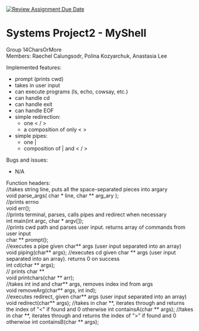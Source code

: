[![Review Assignment Due Date](https://classroom.github.com/assets/deadline-readme-button-22041afd0340ce965d47ae6ef1cefeee28c7c493a6346c4f15d667ab976d596c.svg)](https://classroom.github.com/a/Tfg6waJb)
# Systems Project2 - MyShell
Group 14CharsOrMore  
Members: Raechel Calungsodr, Polina Kozyarchuk, Anastasia Lee

Implemented features:  
- prompt (prints cwd)
- takes in user input  
- can execute programs (ls, echo, cowsay, etc.)  
- can handle cd  
- can handle exit  
- can handle EOF  
- simple redirection:  
   - one < / >
   - a composition of only < > 
- simple pipes:
   - one |  
   - composition of | and < / >
  
Bugs and issues:  
- N/A
  
Function headers:  
//takes string line, puts all the space-separated pieces into argary  
void parse_args( char * line, char ** arg_ary );  
//prints errno  
void err();  
//prints terminal, parses, calls pipes and redirect when necessary  
int main(int argc, char * argv[]);  
//prints cwd path and parses user input. returns array of commands from user input  
char ** prompt();  
//executes a pipe given char** args (user input separated into an array)  
void piping(char** args);
//executes cd given char ** args (user input separated into an array). returns 0 on success  
int cd(char ** args);     
// prints char **  
void printchars(char ** arr);    
//takes int ind and char** args, removes index ind from args  
void removeArg(char** args, int ind);  
//executes redirect, given char** args (user input separated into an array) 
void redirect(char** args); 
//takes in char **, iterates through and returns the index of "<" if found and 0 otherwise 
int containsA(char ** args); 
//takes in char **, iterates through and returns the index of ">" if found and 0 otherwise 
int containsB(char ** args);
